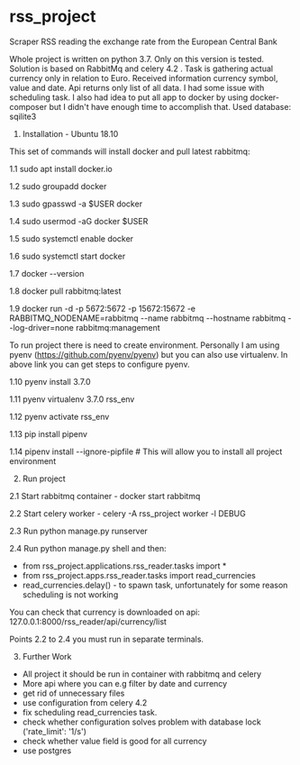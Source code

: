 # rss_project
Scraper RSS reading the exchange rate from the European Central Bank

Whole project is written on python 3.7. Only on this version is tested. Solution is based
on RabbitMq and celery 4.2 . Task is gathering actual currency only in relation to Euro.
Received information currency symbol, value and date. Api returns only list 
of all data. I had some issue with scheduling task. I also had idea to put all
app to docker by using docker-composer but I didn't have enough time to accomplish
that. Used database: sqilite3

1. Installation - Ubuntu 18.10

This set of commands will install docker and pull latest rabbitmq:

1.1 sudo apt install docker.io

1.2 sudo groupadd docker

1.3 sudo gpasswd -a $USER docker

1.4 sudo usermod -aG docker $USER

1.5 sudo systemctl enable docker

1.6 sudo systemctl start docker

1.7  docker --version

1.8 docker pull rabbitmq:latest

1.9 docker run -d -p 5672:5672 -p 15672:15672 -e RABBITMQ_NODENAME=rabbitmq --name rabbitmq --hostname rabbitmq --log-driver=none rabbitmq:management


To run project there is need to create environment. Personally I am using pyenv (https://github.com/pyenv/pyenv) but
you can also use virtualenv. In above link you can get steps to configure pyenv.

1.10 pyenv install 3.7.0 

1.11 pyenv virtualenv 3.7.0 rss_env

1.12 pyenv activate rss_env

1.13 pip install pipenv

1.14 pipenv install --ignore-pipfile # This will allow you to install all project environment

2. Run project

2.1 Start rabbitmq container - docker start rabbitmq

2.2 Start celery worker - celery -A rss_project worker -l DEBUG

2.3 Run python manage.py runserver

2.4 Run python manage.py shell and then:

- from rss_project.applications.rss_reader.tasks import *
- from rss_project.apps.rss_reader.tasks import read_currencies 
- read_currencies.delay() - to spawn task, unfortunately for some reason scheduling is not working

You can check that currency is downloaded on api:
127.0.0.1:8000/rss_reader/api/currency/list

Points 2.2 to 2.4 you must run in separate terminals.

3. Further Work
- All project it should be run in container with rabbitmq and celery
- More api where you can e.g filter by date and currency
- get rid of unnecessary files
- use configuration from celery 4.2
- fix scheduling read_currencies task.
- check whether configuration solves problem with database lock ('rate_limit': '1/s')
- check whether value field is good for all currency 
- use postgres

